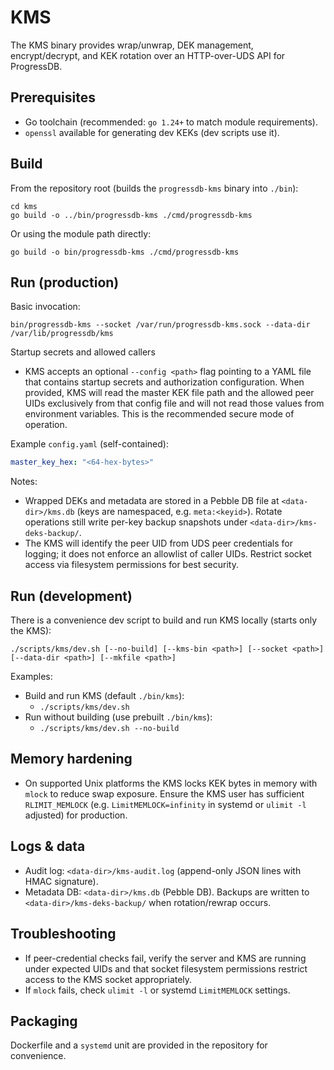 # KMS

The KMS binary provides wrap/unwrap, DEK management, encrypt/decrypt, and KEK rotation over an HTTP-over-UDS API for ProgressDB.

## Prerequisites

- Go toolchain (recommended: `go 1.24+` to match module requirements).
- `openssl` available for generating dev KEKs (dev scripts use it).

## Build

From the repository root (builds the `progressdb-kms` binary into `./bin`):

```
cd kms
go build -o ../bin/progressdb-kms ./cmd/progressdb-kms
```

Or using the module path directly:

```
go build -o bin/progressdb-kms ./cmd/progressdb-kms
```

## Run (production)

Basic invocation:

```
bin/progressdb-kms --socket /var/run/progressdb-kms.sock --data-dir /var/lib/progressdb/kms
```


Startup secrets and allowed callers

- KMS accepts an optional `--config <path>` flag pointing to a YAML file that contains startup secrets and authorization configuration. When provided, KMS will read the master KEK file path and the allowed peer UIDs exclusively from that config file and will not read those values from environment variables. This is the recommended secure mode of operation.

Example `config.yaml` (self-contained):

```yaml
master_key_hex: "<64-hex-bytes>"
```

Notes:

- Wrapped DEKs and metadata are stored in a Pebble DB file at `<data-dir>/kms.db` (keys are namespaced, e.g. `meta:<keyid>`). Rotate operations still write per-key backup snapshots under `<data-dir>/kms-deks-backup/`.
- The KMS will identify the peer UID from UDS peer credentials for logging; it does not enforce an allowlist of caller UIDs. Restrict socket access via filesystem permissions for best security.

## Run (development)

There is a convenience dev script to build and run KMS locally (starts only the KMS):

```
./scripts/kms/dev.sh [--no-build] [--kms-bin <path>] [--socket <path>] [--data-dir <path>] [--mkfile <path>]
```

Examples:

- Build and run KMS (default `./bin/kms`):
  - `./scripts/kms/dev.sh`
- Run without building (use prebuilt `./bin/kms`):
  - `./scripts/kms/dev.sh --no-build`

## Memory hardening

- On supported Unix platforms the KMS locks KEK bytes in memory with `mlock` to reduce swap exposure. Ensure the KMS user has sufficient `RLIMIT_MEMLOCK` (e.g. `LimitMEMLOCK=infinity` in systemd or `ulimit -l` adjusted) for production.

## Logs & data

- Audit log: `<data-dir>/kms-audit.log` (append-only JSON lines with HMAC signature).
- Metadata DB: `<data-dir>/kms.db` (Pebble DB). Backups are written to `<data-dir>/kms-deks-backup/` when rotation/rewrap occurs.

## Troubleshooting

- If peer-credential checks fail, verify the server and KMS are running under expected UIDs and that socket filesystem permissions restrict access to the KMS socket appropriately.
- If `mlock` fails, check `ulimit -l` or systemd `LimitMEMLOCK` settings.

## Packaging

Dockerfile and a `systemd` unit are provided in the repository for convenience.
